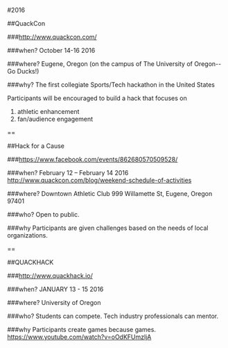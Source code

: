 #2016

##QuackCon

###http://www.quackcon.com/

###when?
October 14-16 2016

###where?
Eugene, Oregon (on the campus of The University of Oregon--Go Ducks!)

###why?
The first collegiate Sports/Tech hackathon in the United States

Participants will be encouraged to build a hack that focuses on
1) athletic enhancement
2) fan/audience engagement

==

##Hack for a Cause

###https://www.facebook.com/events/862680570509528/

###when?
February 12 – February 14 2016 http://www.quackcon.com/blog/weekend-schedule-of-activities

###where?
Downtown Athletic Club
999 Willamette St, Eugene, Oregon 97401

###who?
Open to public.

###why
Participants are given challenges based on the needs of local organizations.


==

##QUACKHACK

###http://www.quackhack.io/

###when?
JANUARY 13 - 15 2016

###where?
University of Oregon

###who?
Students can compete. Tech industry professionals can mentor.

###why
Participants create games because games.
https://www.youtube.com/watch?v=oOdKFUmzljA
